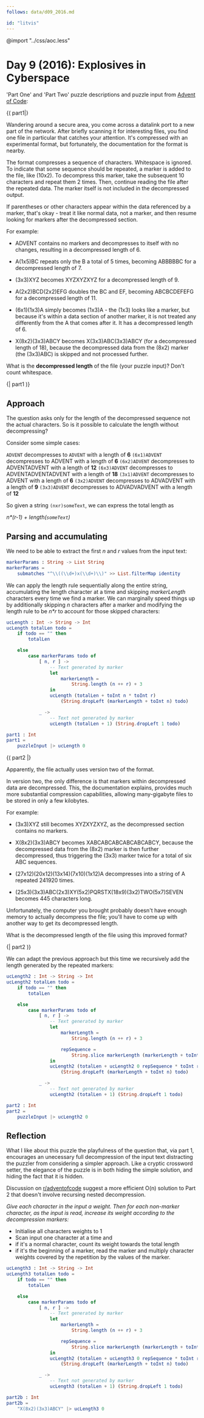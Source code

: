 ```yaml
---
follows: data/d09_2016.md

id: "litvis"
---
```


@import "../css/aoc.less"

# Day 9 (2016): Explosives in Cyberspace

'Part One' and 'Part Two' puzzle descriptions and puzzle input from [Advent of Code](https://adventofcode.com/2016/day/9):

{( part1|}

Wandering around a secure area, you come across a datalink port to a new part of the network.
After briefly scanning it for interesting files, you find one file in particular that catches your attention.
It's compressed with an experimental format, but fortunately, the documentation for the format is nearby.

The format compresses a sequence of characters.
Whitespace is ignored.
To indicate that some sequence should be repeated, a marker is added to the file, like (10x2).
To decompress this marker, take the subsequent 10 characters and repeat them 2 times.
Then, continue reading the file after the repeated data.
The marker itself is not included in the decompressed output.

If parentheses or other characters appear within the data referenced by a marker, that's okay - treat it like normal data, not a marker, and then resume looking for markers after the decompressed section.

For example:

- ADVENT contains no markers and decompresses to itself with no changes, resulting in a decompressed length of 6.

- A(1x5)BC repeats only the B a total of 5 times, becoming ABBBBBC for a decompressed length of 7.

- (3x3)XYZ becomes XYZXYZXYZ for a decompressed length of 9.

- A(2x2)BCD(2x2)EFG doubles the BC and EF, becoming ABCBCDEFEFG for a decompressed length of 11.

- (6x1)(1x3)A simply becomes (1x3)A - the (1x3) looks like a marker, but because it's within a data section of another marker, it is not treated any differently from the A that comes after it. It has a decompressed length of 6.

- X(8x2)(3x3)ABCY becomes X(3x3)ABC(3x3)ABCY (for a decompressed length of 18), because the decompressed data from the (8x2) marker (the (3x3)ABC) is skipped and not processed further.

What is the **decompressed length** of the file (your puzzle input)?
Don't count whitespace.

{| part1 )}

## Approach

The question asks only for the length of the decompressed sequence not the actual characters. So is it possible to calculate the length without decompressing?

Consider some simple cases:

`ADVENT` decompresses to `ADVENT` with a length of **6**
`(6x1)ADVENT` decompresses to ADVENT with a length of **6**
`(6x2)ADVENT` decompresses to ADVENTADVENT with a length of **12**
`(6x3)ADVENT` decompresses to ADVENTADVENTADVENT with a length of **18**
`(3x1)ADVENT` decompresses to ADVENT with a length of **6**
`(3x2)ADVENT` decompresses to ADVADVENT with a length of **9**
`(3x3)ADVENT` decompresses to ADVADVADVENT with a length of **12**

So given a string `(nxr)someText`, we can express the total length as

_n\*(r-1) + length(`someText`)_

## Parsing and accumulating

We need to be able to extract the first _n_ and _r_ values from the input text:

```elm {l}
markerParams : String -> List String
markerParams =
    submatches "^\\((\\d+)x(\\d+)\\)" >> List.filterMap identity
```

We can apply the length rule sequentially along the entire string, accumulating the length character at a time and skipping _markerLength_ characters every time we find a marker. We can marginally speed things up by additionally skipping _n_ characters after a marker and modifying the length rule to be _n\*r_ to account for those skipped characters:

```elm {l}
ucLength : Int -> String -> Int
ucLength totalLen todo =
    if todo == "" then
        totalLen

    else
        case markerParams todo of
            [ n, r ] ->
                -- Text generated by marker
                let
                    markerLength =
                        String.length (n ++ r) + 3
                in
                ucLength (totalLen + toInt n * toInt r)
                    (String.dropLeft (markerLength + toInt n) todo)

            _ ->
                -- Text not generated by marker
                ucLength (totalLen + 1) (String.dropLeft 1 todo)
```

```elm {l r}
part1 : Int
part1 =
    puzzleInput |> ucLength 0
```

{( part2 |}

Apparently, the file actually uses version two of the format.

In version two, the only difference is that markers within decompressed data are decompressed.
This, the documentation explains, provides much more substantial compression capabilities, allowing many-gigabyte files to be stored in only a few kilobytes.

For example:

- (3x3)XYZ still becomes XYZXYZXYZ, as the decompressed section contains no markers.

- X(8x2)(3x3)ABCY becomes XABCABCABCABCABCABCY, because the decompressed data from the (8x2) marker is then further decompressed, thus triggering the (3x3) marker twice for a total of six ABC sequences.

- (27x12)(20x12)(13x14)(7x10)(1x12)A decompresses into a string of A repeated 241920 times.

- (25x3)(3x3)ABC(2x3)XY(5x2)PQRSTX(18x9)(3x2)TWO(5x7)SEVEN becomes 445 characters long.

Unfortunately, the computer you brought probably doesn't have enough memory to actually decompress the file; you'll have to come up with another way to get its decompressed length.

What is the decompressed length of the file using this improved format?

{| part2 )}

We can adapt the previous approach but this time we recursively add the length generated by the repeated markers:

```elm {l}
ucLength2 : Int -> String -> Int
ucLength2 totalLen todo =
    if todo == "" then
        totalLen

    else
        case markerParams todo of
            [ n, r ] ->
                -- Text generated by marker
                let
                    markerLength =
                        String.length (n ++ r) + 3

                    repSequence =
                        String.slice markerLength (markerLength + toInt n) todo
                in
                ucLength2 (totalLen + ucLength2 0 repSequence * toInt r)
                    (String.dropLeft (markerLength + toInt n) todo)

            _ ->
                -- Text not generated by marker
                ucLength2 (totalLen + 1) (String.dropLeft 1 todo)
```

```elm {l r}
part2 : Int
part2 =
    puzzleInput |> ucLength2 0
```

## Reflection

What I like about this puzzle the playfulness of the question that, via part 1, encourages an unecessary full decompression of the input text distracting the puzzler from considering a simpler approach. Like a cryptic crossword setter, the elegance of the puzzle is in both hiding the simple solution, and hiding the fact that it is hidden.

Discussion on [r/adventofcode](https://www.reddit.com/r/adventofcode/comments/5hbygy/2016_day_9_solutions/) suggest a more efficient O(n) solution to Part 2 that doesn't involve recursing nested decompression.

_Give each character in the input a weight. Then for each non-marker character, as the input is read, increase its weight according to the decompression markers:_

- Initialise all characters weights to 1
- Scan input one character at a time and
- if it's a normal character, count its weight towards the total length
- if it's the beginning of a marker, read the marker and multiply character weights covered by the repetition by the values of the marker.

```elm {l}
ucLength3 : Int -> String -> Int
ucLength3 totalLen todo =
    if todo == "" then
        totalLen

    else
        case markerParams todo of
            [ n, r ] ->
                -- Text generated by marker
                let
                    markerLength =
                        String.length (n ++ r) + 3

                    repSequence =
                        String.slice markerLength (markerLength + toInt n) todo
                in
                ucLength2 (totalLen + ucLength3 0 repSequence * toInt r)
                    (String.dropLeft (markerLength + toInt n) todo)

            _ ->
                -- Text not generated by marker
                ucLength3 (totalLen + 1) (String.dropLeft 1 todo)
```

```elm {l r}
part2b : Int
part2b =
    "X(8x2)(3x3)ABCY" |> ucLength3 0
```
